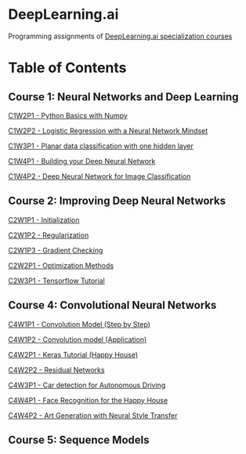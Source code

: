 # DeepLearning.ai
Programming assignments of [DeepLearning.ai specialization courses](https://www.coursera.org/specializations/deep-learning)


# Table of Contents
## Course 1: Neural Networks and Deep Learning
[C1W2P1 - Python Basics with Numpy](/C1W2P1%20-%20Python%20Basics%20with%20Numpy/main.ipynb)

[C1W2P2 - Logistic Regression with a Neural Network Mindset](/C1W2P2%20-%20Logistic%20Regression%20with%20a%20Neural%20Network%20Mindset/main.ipynb)

[C1W3P1 - Planar data classification with one hidden layer](/C1W3P1%20-%20Planar%20data%20classification%20with%20one%20hidden%20layer/main.ipynb)

[C1W4P1 - Building your Deep Neural Network](/C1W4P1%20-%20Building%20your%20Deep%20Neural%20Network/main.ipynb)

[C1W4P2 - Deep Neural Network for Image Classification](/C1W4P2%20-%20Deep%20Neural%20Network%20for%20Image%20Classification/main.ipynb)

## Course 2: Improving Deep Neural Networks
[C2W1P1 - Initialization](/C2W1P1%20-%20Initialization/main.ipynb)

[C2W1P2 - Regularization](/C2W1P2%20-%20Regularization/main.ipynb)

[C2W1P3 - Gradient Checking](/C2W1P3%20-%20Gradient%20Checking/main.ipynb)

[C2W2P1 - Optimization Methods](/C2W2P1%20-%20Optimization%20Methods/main.ipynb)

[C2W3P1 - Tensorflow Tutorial](/C2W3P1%20-%20Tensorflow%20Tutorial%20/main.ipynb)

## Course 4: Convolutional Neural Networks
[C4W1P1 - Convolution Model (Step by Step)](/C4W1P1%20-%20Convolution%20Model%20(Step%20by%20Step)/main.ipynb)

[C4W1P2 - Convolution model (Application)](/C4W1P2%20-%20Convolution%20model%20(Application)/main.ipynb)

[C4W2P1 - Keras Tutorial (Happy House)](/C4W2P1%20-%20Keras%20Tutorial%20(Happy%20House)/main.ipynb)

[C4W2P2 - Residual Networks](/C4W2P2%20-%20Residual%20Networks/main.ipynb)

[C4W3P1 - Car detection for Autonomous Driving](/C4W3P1%20-%20Car%20detection%20for%20Autonomous%20Driving/main.ipynb)

[C4W4P1 - Face Recognition for the Happy House](/C4W4P1%20-%20Face%20Recognition%20for%20the%20Happy%20House/main.ipynb)

[C4W4P2 - Art Generation with Neural Style Transfer](/C4W4P2%20-%20Art%20Generation%20with%20Neural%20Style%20Transfer/main.ipynb)

## Course 5: Sequence Models

